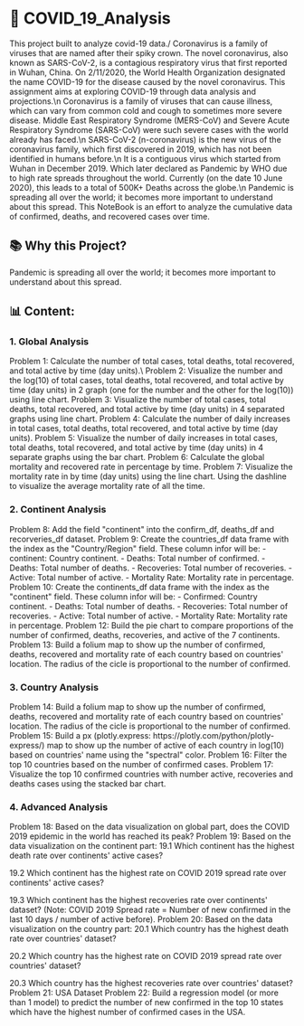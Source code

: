 <h1>🚀 COVID_19_Analysis </h1>
<body>
This project built to analyze covid-19 data./
Coronavirus is a family of viruses that are named after their spiky crown. The novel coronavirus, also known as SARS-CoV-2, is a contagious respiratory virus that first reported in Wuhan, China. On 2/11/2020, the World Health Organization designated the name COVID-19 for the disease caused by the novel coronavirus. This assignment aims at exploring COVID-19 through data analysis and projections.\n
Coronavirus is a family of viruses that can cause illness, which can vary from common cold and cough to sometimes more severe disease. Middle East Respiratory Syndrome (MERS-CoV) and Severe Acute Respiratory Syndrome (SARS-CoV) were such severe cases with the world already has faced.\n
SARS-CoV-2 (n-coronavirus) is the new virus of the coronavirus family, which first discovered in 2019, which has not been identified in humans before.\n
It is a contiguous virus which started from Wuhan in December 2019. Which later declared as Pandemic by WHO due to high rate spreads throughout the world. Currently (on the date 10 June 2020), this leads to a total of 500K+ Deaths across the globe.\n
Pandemic is spreading all over the world; it becomes more important to understand about this spread. This NoteBook is an effort to analyze the cumulative data of confirmed, deaths, and recovered cases over time.
<h2>📚 Why this Project?</h2>
Pandemic is spreading all over the world; it becomes more important to understand about this spread.
<h2>📊 Content:
  <h3>1. Global Analysis</h3>
<body>Problem 1: Calculate the number of total cases, total deaths, total recovered, and total active by time (day units).\
Problem 2: Visualize the number and the log(10) of total cases, total deaths, total recovered, and total active by time (day units) in 2 graph (one for the number and the other for the log(10)) using line chart.
Problem 3: Visualize the number of total cases, total deaths, total recovered, and total active by time (day units) in 4 separated graphs using line chart.
Problem 4: Calculate the number of daily increases in total cases, total deaths, total recovered, and total active by time (day units).
Problem 5: Visualize the number of daily increases in total cases, total deaths, total recovered, and total active by time (day units) in 4 separate graphs using the bar chart.
Problem 6: Calculate the global mortality and recovered rate in percentage by time.
Problem 7: Visualize the mortality rate in by time (day units) using the line chart. Using the dashline to visualize the average mortality rate of all the time.
</body>
  <h3>2. Continent Analysis</h3>
    <body>
Problem 8:  Add the field "continent" into the confirm_df, deaths_df and recorveries_df dataset.
Problem 9: Create the countries_df data frame with the index as the "Country/Region" field. These column infor will be:  - continent: Country continent.
- Deaths: Total number of confirmed.
- Deaths: Total number of deaths.
- Recoveries: Total number of recoveries.
- Active: Total number of active.
- Mortality Rate: Mortality rate in percentage.
Problem 10: Create the continents_df data frame with the index as the "continent" field.
    These column infor will be: - Confirmed: Country continent.
- Deaths: Total number of deaths.
- Recoveries: Total number of recoveries.
- Active: Total number of active.
- Mortality Rate: Mortality rate in percentage.
Problem 12: Build the pie chart to compare proportions of the number of confirmed, deaths, recoveries, and active of the 7 continents.
Problem 13: Build a folium map to show up the number of confirmed, deaths, recovered and mortality rate of each country based on countries' location. The radius of the cicle is proportional to the number of confirmed.
  </body>
  <h3>3. Country Analysis</h3>
  <body>
Problem 14: Build a folium map to show up the number of confirmed, deaths, recovered and mortality rate of each country based on countries' location. The radius of the cicle is proportional to the number of confirmed. 
Problem 15: Build a px (plotly.express: https://plotly.com/python/plotly-express/) map to show up the number of active of each country in log(10) based on countries' name using the "spectral" color.
Problem 16: Filter the top 10 countries baseđ on the number of confirmed cases.
Problem 17: Visualize the top 10 confirmed countries with number active, recoveries and deaths cases using the stacked bar chart.
  </body>
  <h3>4.  Advanced Analysis</h3>
  <body>
Problem 18: Based on the data visualization on global part, does the COVID 2019 epidemic in the world has reached its peak?
Problem 19: Based on the data visualization on the continent part:
19.1 Which continent has the highest death rate over continents' active cases?

19.2 Which continent has the highest rate on COVID 2019 spread rate over continents' active cases?

19.3 Which continent has the highest recoveries rate over continents' dataset?
(Note: COVID 2019 Spread rate = Number of new confirmed in the last 10 days / number of active before).
Problem 20: Based on the data visualization on the country part:
20.1 Which country has the highest death rate over countries' dataset?

20.2 Which country has the highest rate on COVID 2019 spread rate over countries' dataset?

20.3 Which country has the highest recoveries rate over countries' dataset?
Problem 21: USA Dataset
Problem 22: Build a regression model (or more than 1 model) to predict the number of new confirmed in the top 10 states which have the highest number of confirmed cases in the USA.
  </body>
</h2>
